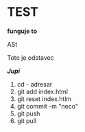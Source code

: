 TEST   
=========

**funguje to**

ASt
<p>Toto je odstavec</p>

***Jupí***

<ol>
    <li>cd - adresar</li>
    <li>git add index.html</li>
    <li>git reset index.htlm</li>
    <li>git commit -m "neco"</li>
    <li>git push</li>
    <li>git pull</li>
</ol>